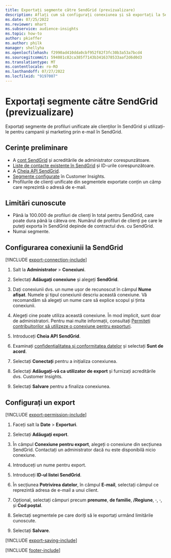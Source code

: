 ```yaml
---
title: Exportați segmente către SendGrid (previzualizare)
description: Aflați cum să configurați conexiunea și să exportați la SendGrid.
ms.date: 07/25/2022
ms.reviewer: mhart
ms.subservice: audience-insights
ms.topic: how-to
author: pkieffer
ms.author: philk
manager: shellyha
ms.openlocfilehash: f2990ad410dda0cbf952f82f3fc30b3a53a7bcd4
ms.sourcegitcommit: 594081c82ca385f7143b3416378533aaf2d6d0d3
ms.translationtype: MT
ms.contentlocale: ro-RO
ms.lasthandoff: 07/27/2022
ms.locfileid: "9197007"
---
```

# <a name="export-segments-to-sendgrid-preview"></a>Exportați segmente către SendGrid (previzualizare)

Exportați segmente de profiluri unificate ale clienților în SendGrid și utilizați-le pentru campanii și marketing prin e-mail în SendGrid.

## <a name="prerequisites"></a>Cerințe preliminare

- A [cont SendGrid](https://sendgrid.com/) și acreditările de administrator corespunzătoare.
- [Liste de contacte existente în SendGrid](https://sendgrid.com/docs/ui/managing-contacts/create-and-manage-contacts/#manage-contacts) și ID-urile corespunzătoare.
- A [Cheia API SendGrid](https://sendgrid.com/docs/ui/account-and-settings/api-keys/).
- [Segmente configurate](segments.md) în Customer Insights.
- Profilurile de clienți unificate din segmentele exportate conțin un câmp care reprezintă o adresă de e-mail.

## <a name="known-limitations"></a>Limitări cunoscute

- Până la 100.000 de profiluri de clienți în total pentru SendGrid, care poate dura până la câteva ore. Numărul de profiluri de clienți pe care le puteți exporta în SendGrid depinde de contractul dvs. cu SendGrid.
- Numai segmente.

## <a name="set-up-connection-to-sendgrid"></a>Configurarea conexiunii la SendGrid

[!INCLUDE [export-connection-include](includes/export-connection-admn.md)]

1. Salt la **Administrator** > **Conexiuni**.

1. Selectați **Adăugați conexiune** și alegeți **SendGrid**.

1. Dați conexiunii dvs. un nume ușor de recunoscut în câmpul **Nume afișat**. Numele și tipul conexiunii descriu această conexiune. Vă recomandăm să alegeți un nume care să explice scopul și ținta conexiunii.

1. Alegeți cine poate utiliza această conexiune. În mod implicit, sunt doar de administratori. Pentru mai multe informații, consultați [Permiteți contribuitorilor să utilizeze o conexiune pentru exporturi](connections.md#allow-contributors-to-use-a-connection-for-exports).

1. Introduceți **Cheia API SendGrid**.

1. Examinați [confidențialitatea și conformitatea datelor](connections.md#data-privacy-and-compliance) și selectați **Sunt de acord**.

1. Selectați **Conectați** pentru a inițializa conexiunea.

1. Selectați **Adăugați-vă ca utilizator de export** și furnizați acreditările dvs. Customer Insights.

1. Selectați **Salvare** pentru a finaliza conexiunea.

## <a name="configure-an-export"></a>Configurați un export

[!INCLUDE [export-permission-include](includes/export-permission.md)]

1. Faceți salt la **Date** > **Exporturi**.

1. Selectați **Adăugați export**.

1. În câmpul **Conexiune pentru export**, alegeți o conexiune din secțiunea SendGrid. Contactați un administrator dacă nu este disponibilă nicio conexiune.

1. Introduceți un nume pentru export.

1. Introduceți **ID-ul listei SendGrid**.

1. În secțiunea **Potrivirea datelor**, în câmpul **E-mail**, selectați câmpul ce reprezintă adresa de e-mail a unui client.

1. Opțional, selectați câmpuri precum **prenume**, **de familie**, **/Regiune**, **·**, **·**, și **Cod poștal**.

1. Selectați segmentele pe care doriți să le exportați urmând limitările cunoscute.

1. Selectați **Salvare**.

[!INCLUDE [export-saving-include](includes/export-saving.md)]

[!INCLUDE [footer-include](includes/footer-banner.md)]
